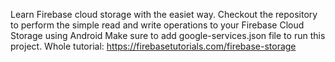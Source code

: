 Learn Firebase cloud storage with the easiet way. 
Checkout the repository to perform the simple read and write operations to your Firebase Cloud Storage using Android
Make sure to add google-services.json file to run this project.
Whole tutorial: https://firebasetutorials.com/firebase-storage
